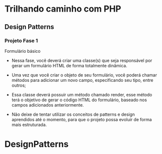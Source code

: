 # Trilhando caminho com PHP

## Design Patterns

### Projeto Fase 1

Formulário básico

- Nessa fase, você deverá criar uma classe(s) que seja responsável por gerar um formulário HTML de forma totalmente dinâmica.

- Uma vez que você criar o objeto de seu formulário, você poderá chamar métodos para adicionar um novo campo, especificando seu tipo, entre outros;

- Essa classe deverá possuir um método chamado render, esse método terá o objetivo de gerar o código HTML do formulário, baseado nos campos adicionados anteriormente.

- Não deixe de tentar utilizar os conceitos de patterns e design aprendidos até o momento, para que o projeto possa evoluir de forma mais estruturada.
# DesignPatterns
